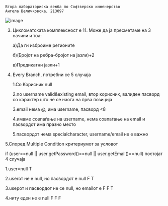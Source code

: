     Втора лабораториска вежба по Софтверско инженерство
    Ангела Величковска, 213097


![image](https://github.com/angelavelichkovska/SI_2023_lab2_213097/assets/129554338/1d7b3de2-68da-430d-a53b-26c7a63a6109)


 



3. Цикломатската комплексност е 11. Може да ја пресметаме на 3 начини и тоа:

   а)Да ги изброиме регионите

   б)(Бројот на ребра-бројот на јазли)+2  

   в)Предикатни јазли+1 
   
   
   
   
4. Every Branch, потребни се 5 случаја

    1.Со Корисник null
    
    2.no username valid&existing email, втор корисник, валиден пасворд со карактер што не се наоѓа на прва позиција
    
    3.email нема @,  има username, пасворд <8
    
    4.имаме совпаѓање на username, нема совпаѓање на email и пасвордот има празно место
  
    5.пасвордот нема specialcharacter, username/email не е важно
    


5.Според Multiple Condition критериумот за условот

if (user==null || user.getPassword()==null || user.getEmail()==null) постојат 4 случаја

   1.user=null T
   
   2.userот не е null, но пасвордот е null F T
   
   3.useрот и пасвордот не се null, но emailот е F F T
   
   4.ниту еден не е null F F F
   
